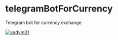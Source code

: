 # telegramBotForCurrency
Telegram bot for currency exchange

[![vadym01](https://circleci.com/test/vadym01/telegramBotForCurrency.svg?style=svg)](https://github.com/vadym01/telegramBotForCurrency.git)



